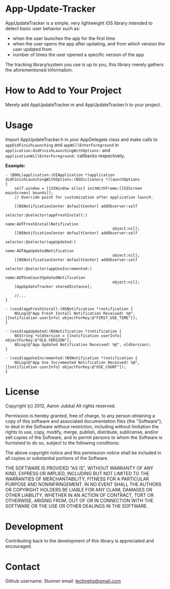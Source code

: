 App-Update-Tracker
==================

AppUpdateTracker is a simple, very lightweight iOS library intended to detect basic user behavior such as:

- when the user launches the app for the first time
- when the user opens the app after updating, and from which version the user updated from
- number of times the user opened a specific version of the app

The tracking library/system you use is up to you, this library merely gathers the 
aforementioned information.

How to Add to Your Project
==========================

Merely add AppUpdateTracker.m and AppUpdateTracker.h to your project.

Usage
=====

Import AppUpdateTracker.h in your AppDelegate class and make calls to `appDidFinishLaunching` 
and `appWillEnterForeground` in `application:didFinishLaunchingWithOptions:` and
`applicationWillEnterForeground:` callbacks respectively.

**Example:**
```
- (BOOL)application:(UIApplication *)application didFinishLaunchingWithOptions:(NSDictionary *)launchOptions
{
    self.window = [[UIWindow alloc] initWithFrame:[[UIScreen mainScreen] bounds]];
    // Override point for customization after application launch.
    
    [[NSNotificationCenter defaultCenter] addObserver:self
                                             selector:@selector(appFreshInstall:)
                                                 name:AUTFreshInstallNotification
                                               object:nil];
    [[NSNotificationCenter defaultCenter] addObserver:self
                                             selector:@selector(appUpdated:)
                                                 name:AUTAppUpdatedNotification
                                               object:nil];
    [[NSNotificationCenter defaultCenter] addObserver:self
                                             selector:@selector(appUseIncremented:)
                                                 name:AUTUseCountUpdatedNotification
                                               object:nil];
    [AppUpdateTracker sharedInstance];
    
    //...
}

- (void)appFreshInstall:(NSNotification *)notification {
    NSLog(@"App Fresh Install Notification Received! %@", [[notification userInfo] objectForKey:@"FIRST_USE_TIME"]);
}

- (void)appUpdated:(NSNotification *)notification {
    NSString *oldVersion = [[notification userInfo] objectForKey:@"OLD_VERSION"];
    NSLog(@"App Updated Notification Received! %@", oldVersion);
}

- (void)appUseIncremented:(NSNotification *)notification {
    NSLog(@"App Use Incremented Notification Received! %@", [[notification userInfo] objectForKey:@"USE_COUNT"]);
}
```

License
=======

Copyright (c) 2012, Aaron Jubbal
All rights reserved.
 
Permission is hereby granted, free of charge, to any person
obtaining a copy of this software and associated documentation
files (the "Software"), to deal in the Software without
restriction, including without limitation the rights to use,
copy, modify, merge, publish, distribute, sublicense, and/or sell
copies of the Software, and to permit persons to whom the
Software is furnished to do so, subject to the following
conditions:
 
The above copyright notice and this permission notice shall be
included in all copies or substantial portions of the Software.
 
THE SOFTWARE IS PROVIDED "AS IS", WITHOUT WARRANTY OF ANY KIND,
EXPRESS OR IMPLIED, INCLUDING BUT NOT LIMITED TO THE WARRANTIES
OF MERCHANTABILITY, FITNESS FOR A PARTICULAR PURPOSE AND
NONINFRINGEMENT. IN NO EVENT SHALL THE AUTHORS OR COPYRIGHT
HOLDERS BE LIABLE FOR ANY CLAIM, DAMAGES OR OTHER LIABILITY,
WHETHER IN AN ACTION OF CONTRACT, TORT OR OTHERWISE, ARISING
FROM, OUT OF OR IN CONNECTION WITH THE SOFTWARE OR THE USE OR
OTHER DEALINGS IN THE SOFTWARE.

Development
===========

Contributing back to the development of this library is appreciated and encouraged.

Contact
=======

Github username: Stunner
email: technetix@gmail.com